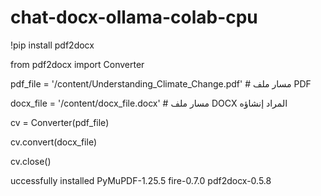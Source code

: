 # chat-docx-ollama-colab-cpu










!pip install pdf2docx


from pdf2docx import Converter


pdf_file = '/content/Understanding_Climate_Change.pdf'  # مسار ملف PDF


docx_file = '/content/docx_file.docx'  # مسار ملف DOCX المراد إنشاؤه


cv = Converter(pdf_file)


cv.convert(docx_file)


cv.close()











uccessfully installed PyMuPDF-1.25.5 fire-0.7.0 pdf2docx-0.5.8
